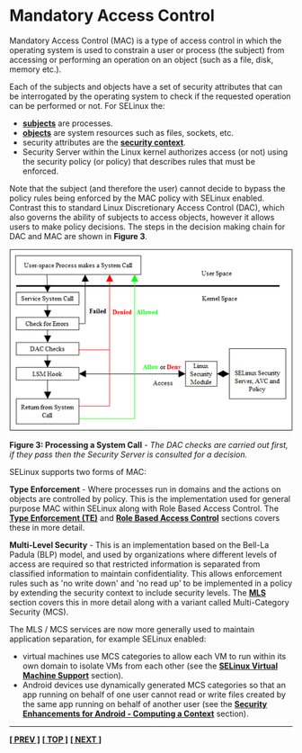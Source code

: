 # Mandatory Access Control

Mandatory Access Control (MAC) is a type of access control in which the
operating system is used to constrain a user or process (the subject)
from accessing or performing an operation on an object (such as a file,
disk, memory etc.).

Each of the subjects and objects have a set of security attributes that
can be interrogated by the operating system to check if the requested
operation can be performed or not. For SELinux the:

-   [**subjects**](subjects.md#subjects) are processes.
-   [**objects**](objects.md#objects) are system resources such as files,
    sockets, etc.
-   security attributes are the [**security context**](security_context.md#security-context).
-   Security Server within the Linux kernel authorizes access (or not)
    using the security policy (or policy) that describes rules that must
    be enforced.

Note that the subject (and therefore the user) cannot decide to bypass
the policy rules being enforced by the MAC policy with SELinux enabled.
Contrast this to standard Linux Discretionary Access Control (DAC),
which also governs the ability of subjects to access objects, however it
allows users to make policy decisions. The steps in the decision making
chain for DAC and MAC are shown in **Figure 3**.

![](./images/3-processing-call.png)

**Figure 3: Processing a System Call** - *The DAC checks are carried out
first, if they pass then the Security Server is consulted for a decision.*


SELinux supports two forms of MAC:

**Type Enforcement** - Where processes run in domains and the actions on
objects are controlled by policy. This is the implementation used for
general purpose MAC within SELinux along with Role Based Access Control.
The [**Type Enforcement (TE)**](type_enforcement.md#type-enforcement) and
[**Role Based Access Control**](rbac.md#role-based-access-control) sections covers
these in more detail.

**Multi-Level Security** - This is an implementation based on the
Bell-La Padula (BLP) model, and used by organizations where different
levels of access are required so that restricted information is
separated from classified information to maintain confidentiality. This
allows enforcement rules such as 'no write down' and 'no read up' to be
implemented in a policy by extending the security context to include
security levels. The [**MLS**](mls_mcs.md#multi-level-and-multi-category-security)
section covers this in more detail along with a variant called
Multi-Category Security (MCS).

The MLS / MCS services are now more generally used to maintain
application separation, for example SELinux enabled:

-   virtual machines use MCS categories to allow each VM to run within
    its own domain to isolate VMs from each other (see the
    [**SELinux Virtual Machine Support**](vm_support.md#selinux-virtual-machine-support)
    section).
-   Android devices use dynamically generated MCS categories so that an
    app running on behalf of one user cannot read or write files created
    by the same app running on behalf of another user (see the
    [**Security Enhancements for Android - Computing a Context**](seandroid.md#computing-process-context-examples) section).



<!-- %CUTHERE% -->

---
**[[ PREV ]](core_components.md)** **[[ TOP ]](#)** **[[ NEXT ]](users.md)**
